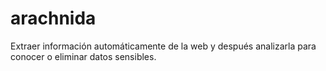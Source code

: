 # arachnida
Extraer información automáticamente de la web y después analizarla para conocer o eliminar datos sensibles.
